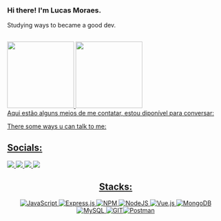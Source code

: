 ### Hi there! I'm Lucas Moraes.
Studying ways to became a good dev.
##
<div class="box-info">
    <a href="https://github.com/moraeszete">
    <img justify-itens="flex" height="155em" src="https://github-readme-stats.vercel.app/api?username=moraeszete&theme=ocean_dark&show_icons=true&include_all_commits=true&coun_private=true">
    <img justify-itens="flex" height="155em"  src="https://github-readme-stats.vercel.app/api/top-langs/?username=moraeszete&layout=compact&theme=ocean_dark&langs_count=8">
    </div>
Aqui estão alguns meios de me contatar, estou diponível para conversar: 
        
There some ways u can talk to me: 

## Socials:
<div label= >
  <a align="center" href="https://twitter.com/Moraes_LSM"><img src="https://img.shields.io/badge/Twitter-1DA1F2?style=for-the-badge&logo=twitter&logoColor=white">
  <a align="center" href="mailto:lucas.moraes24536@gmail.com"><img src="https://img.shields.io/badge/Gmail-D14836?style=for-the-badge&logo=gmail&logoColor=white">
  <a align="center" href="https://www.twitch.tv/Mory_uh"><img src="https://img.shields.io/badge/Twitch-9146FF?style=for-the-badge&logo=twitch&logoColor=white">
  <a align="center" href="https://www.linkedin.com/in/lucas-moraes-6b24bb21b/"><img src="https://img.shields.io/badge/LinkedIn-0077B5?style=for-the-badge&logo=linkedin&logoColor=white">
</div>

## Stacks:
![JavaScript](https://img.shields.io/badge/javascript-%23323330.svg?style=for-the-badge&logo=javascript&logoColor=%23F7DF1E) ![Express.js](https://img.shields.io/badge/express.js-%23404d59.svg?style=for-the-badge&logo=express&logoColor=%2361DAFB) ![NPM](https://img.shields.io/badge/NPM-%23CB3837.svg?style=for-the-badge&logo=npm&logoColor=white) ![NodeJS](https://img.shields.io/badge/node.js-6DA55F?style=for-the-badge&logo=node.js&logoColor=white) ![Vue.js](https://img.shields.io/badge/vue.js-%2335495e.svg?style=for-the-badge&logo=vuedotjs&logoColor=%234FC08D)  ![MongoDB](https://img.shields.io/badge/MongoDB-%234ea94b.svg?style=for-the-badge&logo=mongodb&logoColor=white) ![MySQL](https://img.shields.io/badge/mysql-%2300000f.svg?style=for-the-badge&logo=mysql&logoColor=white) ![GIT](https://img.shields.io/badge/Git-fc6d26?style=for-the-badge&logo=git&logoColor=white)![Postman](https://img.shields.io/badge/Postman-FF6C37?style=for-the-badge&logo=postman&logoColor=white)

